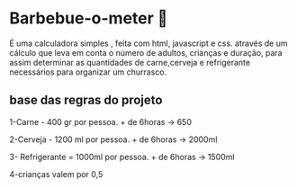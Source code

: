 # Barbebue-o-meter :cut_of_meat:
É uma calculadora simples , feita com html, javascript e css. através de um cálculo que leva em conta o número de adultos, crianças e duração, para assim determinar as quantidades de carne,cerveja e refrigerante necessários para organizar um churrasco.

## base das regras do projeto
1-Carne - 400 gr por pessoa. + de 6horas -> 650

2-Cerveja - 1200 ml por pessoa.  + de 6horas -> 2000ml

3- Refrigerante =  1000ml por pessoa. + de 6horas -> 1500ml

4-crianças valem por 0,5
